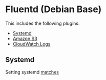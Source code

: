 # Fluentd (Debian Base)

This includes the following plugins:

- [Systemd](https://github.com/reevoo/fluent-plugin-systemd)
- [Amazon S3](https://github.com/fluent/fluent-plugin-s3)
- [CloudWatch Logs](https://github.com/fluent-plugins-nursery/fluent-plugin-cloudwatch-logs)

## Systemd

Setting systemd [matches](https://github.com/reevoo/fluent-plugin-systemd/blob/master/docs/matching.md)
